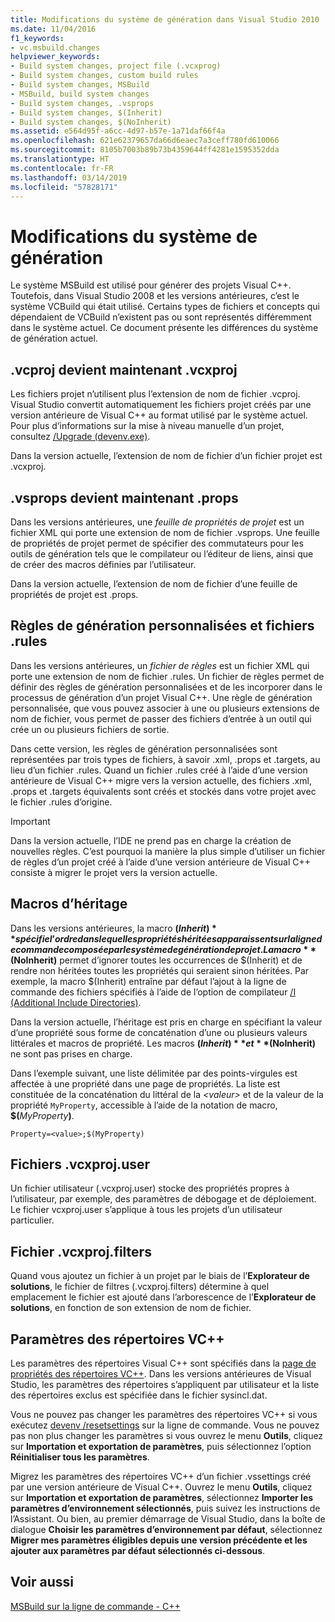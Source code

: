 ```yaml
---
title: Modifications du système de génération dans Visual Studio 2010
ms.date: 11/04/2016
f1_keywords:
- vc.msbuild.changes
helpviewer_keywords:
- Build system changes, project file (.vcxprog)
- Build system changes, custom build rules
- Build system changes, MSBuild
- MSBuild, build system changes
- Build system changes, .vsprops
- Build system changes, $(Inherit)
- Build system changes, $(NoInherit)
ms.assetid: e564d95f-a6cc-4d97-b57e-1a71daf66f4a
ms.openlocfilehash: 621e62379657da66d6eaec7a3ceff780fd610066
ms.sourcegitcommit: 8105b7003b89b73b4359644ff4281e1595352dda
ms.translationtype: HT
ms.contentlocale: fr-FR
ms.lasthandoff: 03/14/2019
ms.locfileid: "57828171"
---
```

# <a name="build-system-changes"></a>Modifications du système de génération

Le système MSBuild est utilisé pour générer des projets Visual C++. Toutefois, dans Visual Studio 2008 et les versions antérieures, c’est le système VCBuild qui était utilisé. Certains types de fichiers et concepts qui dépendaient de VCBuild n’existent pas ou sont représentés différemment dans le système actuel. Ce document présente les différences du système de génération actuel.

## <a name="vcproj-is-now-vcxproj"></a>.vcproj devient maintenant .vcxproj

Les fichiers projet n’utilisent plus l’extension de nom de fichier .vcproj. Visual Studio convertit automatiquement les fichiers projet créés par une version antérieure de Visual C++ au format utilisé par le système actuel. Pour plus d’informations sur la mise à niveau manuelle d’un projet, consultez [/Upgrade (devenv.exe)](/visualstudio/ide/reference/upgrade-devenv-exe).

Dans la version actuelle, l’extension de nom de fichier d’un fichier projet est .vcxproj.

## <a name="vsprops-is-now-props"></a>.vsprops devient maintenant .props

Dans les versions antérieures, une *feuille de propriétés de projet* est un fichier XML qui porte une extension de nom de fichier .vsprops. Une feuille de propriétés de projet permet de spécifier des commutateurs pour les outils de génération tels que le compilateur ou l’éditeur de liens, ainsi que de créer des macros définies par l’utilisateur.

Dans la version actuelle, l’extension de nom de fichier d’une feuille de propriétés de projet est .props.

## <a name="custom-build-rules-and-rules-files"></a>Règles de génération personnalisées et fichiers .rules

Dans les versions antérieures, un *fichier de règles* est un fichier XML qui porte une extension de nom de fichier .rules. Un fichier de règles permet de définir des règles de génération personnalisées et de les incorporer dans le processus de génération d’un projet Visual C++. Une règle de génération personnalisée, que vous pouvez associer à une ou plusieurs extensions de nom de fichier, vous permet de passer des fichiers d’entrée à un outil qui crée un ou plusieurs fichiers de sortie.

Dans cette version, les règles de génération personnalisées sont représentées par trois types de fichiers, à savoir .xml, .props et .targets, au lieu d’un fichier .rules. Quand un fichier .rules créé à l’aide d’une version antérieure de Visual C++ migre vers la version actuelle, des fichiers .xml, .props et .targets équivalents sont créés et stockés dans votre projet avec le fichier .rules d’origine.

> [!IMPORTANT]
>  Dans la version actuelle, l’IDE ne prend pas en charge la création de nouvelles règles. C’est pourquoi la manière la plus simple d’utiliser un fichier de règles d’un projet créé à l’aide d’une version antérieure de Visual C++ consiste à migrer le projet vers la version actuelle.

## <a name="inheritance-macros"></a>Macros d’héritage

Dans les versions antérieures, la macro **$(Inherit)** spécifie l’ordre dans lequel les propriétés héritées apparaissent sur la ligne de commande composée par le système de génération de projet. La macro **$(NoInherit)** permet d’ignorer toutes les occurrences de $(Inherit) et de rendre non héritées toutes les propriétés qui seraient sinon héritées. Par exemple, la macro $(Inherit) entraîne par défaut l’ajout à la ligne de commande des fichiers spécifiés à l’aide de l’option de compilateur [/I (Additional Include Directories)](../build/reference/i-additional-include-directories.md).

Dans la version actuelle, l’héritage est pris en charge en spécifiant la valeur d’une propriété sous forme de concaténation d’une ou plusieurs valeurs littérales et macros de propriété. Les macros **$(Inherit)** et **$(NoInherit)** ne sont pas prises en charge.

Dans l’exemple suivant, une liste délimitée par des points-virgules est affectée à une propriété dans une page de propriétés. La liste est constituée de la concaténation du littéral de la *\<valeur>* et de la valeur de la propriété `MyProperty`, accessible à l’aide de la notation de macro, **$(**<em>MyProperty</em>**)**.

```
Property=<value>;$(MyProperty)
```

## <a name="vcxprojuser-files"></a>Fichiers .vcxproj.user

Un fichier utilisateur (.vcxproj.user) stocke des propriétés propres à l’utilisateur, par exemple, des paramètres de débogage et de déploiement. Le fichier vcxproj.user s’applique à tous les projets d’un utilisateur particulier.

## <a name="vcxprojfilters-file"></a>Fichier .vcxproj.filters

Quand vous ajoutez un fichier à un projet par le biais de l’**Explorateur de solutions**, le fichier de filtres (.vcxproj.filters) détermine à quel emplacement le fichier est ajouté dans l’arborescence de l’**Explorateur de solutions**, en fonction de son extension de nom de fichier.

## <a name="vc-directories-settings"></a>Paramètres des répertoires VC++

Les paramètres des répertoires Visual C++ sont spécifiés dans la [page de propriétés des répertoires VC++](../ide/vcpp-directories-property-page.md). Dans les versions antérieures de Visual Studio, les paramètres des répertoires s’appliquent par utilisateur et la liste des répertoires exclus est spécifiée dans le fichier sysincl.dat.

Vous ne pouvez pas changer les paramètres des répertoires VC++ si vous exécutez [devenv /resetsettings](/visualstudio/ide/reference/resetsettings-devenv-exe) sur la ligne de commande. Vous ne pouvez pas non plus changer les paramètres si vous ouvrez le menu **Outils**, cliquez sur **Importation et exportation de paramètres**, puis sélectionnez l’option **Réinitialiser tous les paramètres**.

Migrez les paramètres des répertoires VC++ d’un fichier .vssettings créé par une version antérieure de Visual C++. Ouvrez le menu **Outils**, cliquez sur **Importation et exportation de paramètres**, sélectionnez **Importer les paramètres d’environnement sélectionnés**, puis suivez les instructions de l’Assistant. Ou bien, au premier démarrage de Visual Studio, dans la boîte de dialogue **Choisir les paramètres d’environnement par défaut**, sélectionnez **Migrer mes paramètres éligibles depuis une version précédente et les ajouter aux paramètres par défaut sélectionnés ci-dessous**.

## <a name="see-also"></a>Voir aussi

[MSBuild sur la ligne de commande - C++](../build/msbuild-visual-cpp.md)
